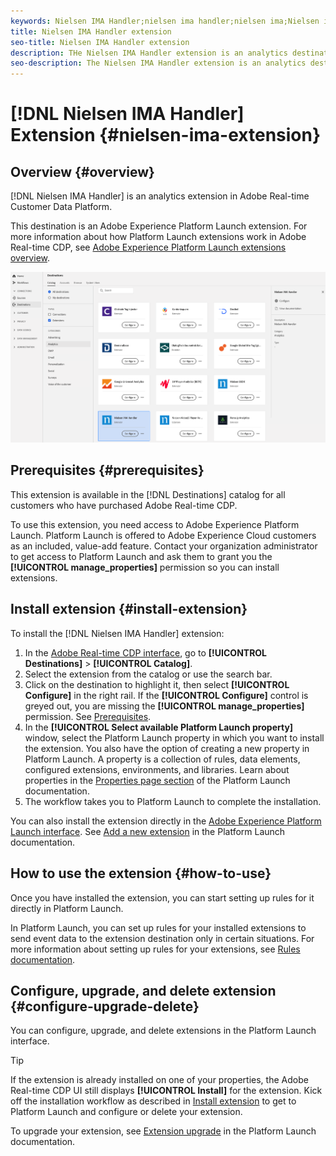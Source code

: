 ```yaml
---
keywords: Nielsen IMA Handler;nielsen ima handler;nielsen ima;Nielsen ima;Nielsen IMA
title: Nielsen IMA Handler extension
seo-title: Nielsen IMA Handler extension
description: THe Nielsen IMA Handler extension is an analytics destination in Adobe Real-time Customer Data Platform. For more information about the extension functionality, see the extension page on Adobe Exchange.
seo-description: The Nielsen IMA Handler extension is an analytics destination in Adobe Real-time Customer Data Platform. For more information about the extension functionality, see the extension page on Adobe Exchange.
---
```


# [!DNL Nielsen IMA Handler] Extension {#nielsen-ima-extension}

## Overview {#overview}

[!DNL Nielsen IMA Handler] is an analytics extension in Adobe Real-time Customer Data Platform.

This destination is an Adobe Experience Platform Launch extension. For more information about how Platform Launch extensions work in Adobe Real-time CDP, see [Adobe Experience Platform Launch extensions overview](/help/rtcdp/destinations/experience-platform-launch-extensions.md).

![Nielsen IMA Handler Extension](assets/nielsen-ima-extension.png)

## Prerequisites {#prerequisites}

This extension is available in the [!DNL Destinations] catalog for all customers who have purchased Adobe Real-time CDP.

To use this extension, you need access to Adobe Experience Platform Launch. Platform Launch is offered to Adobe Experience Cloud customers as an included, value-add feature. Contact your organization administrator to get access to Platform Launch and ask them to grant you the **[!UICONTROL manage_properties]** permission so you can install extensions.

## Install extension {#install-extension}

To install the [!DNL Nielsen IMA Handler] extension:

1. In the [Adobe Real-time CDP interface](http://platform.adobe.com/), go to **[!UICONTROL Destinations]** > **[!UICONTROL Catalog]**.
2. Select the extension from the catalog or use the search bar.
3. Click on the destination to highlight it, then select **[!UICONTROL Configure]** in the right rail. If the **[!UICONTROL Configure]** control is greyed out, you are missing the **[!UICONTROL manage_properties]** permission. See [Prerequisites](#prerequisites).
4. In the **[!UICONTROL Select available Platform Launch property]** window, select the Platform Launch property in which you want to install the extension. You also have the option of creating a new property in Platform Launch. A property is a collection of rules, data elements, configured extensions, environments, and libraries. Learn about properties in the [Properties page section](https://docs.adobe.com/content/help/en/launch/using/reference/admin/companies-and-properties.html#properties-page) of the Platform Launch documentation.
5. The workflow takes you to Platform Launch to complete the installation.

You can also install the extension directly in the [Adobe Experience Platform Launch interface](https://launch.adobe.com/). See [Add a new extension](https://docs.adobe.com/content/help/en/launch/using/reference/manage-resources/extensions/overview.html#add-a-new-extension) in the Platform Launch documentation.

## How to use the extension {#how-to-use}

Once you have installed the extension, you can start setting up rules for it directly in Platform Launch.

In Platform Launch, you can set up rules for your installed extensions to send event data to the extension destination only in certain situations. For more information about setting up rules for your extensions, see [Rules documentation](https://docs.adobe.com/help/en/launch/using/reference/manage-resources/rules.html).

## Configure, upgrade, and delete extension {#configure-upgrade-delete}

You can configure, upgrade, and delete extensions in the Platform Launch interface.

>[!TIP]
>
>If the extension is already installed on one of your properties, the Adobe Real-time CDP UI still displays **[!UICONTROL Install]** for the extension. Kick off the installation workflow as described in [Install extension](#install-extension) to get to Platform Launch and configure or delete your extension.

To upgrade your extension, see [Extension upgrade](https://docs.adobe.com/content/help/en/launch/using/reference/manage-resources/extensions/extension-upgrade.html) in the Platform Launch documentation.